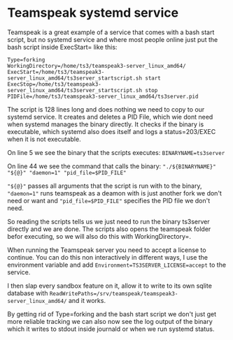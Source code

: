 # Teamspeak systemd service

Teamspeak is a great example of a service that comes with a bash start script, but no systemd service and where most people online just put the bash script inside ExecStart= like this:

```
Type=forking
WorkingDirectory=/home/ts3/teamspeak3-server_linux_amd64/
ExecStart=/home/ts3/teamspeak3-server_linux_amd64/ts3server_startscript.sh start
ExecStop=/home/ts3/teamspeak3-server_linux_amd64/ts3server_startscript.sh stop
PIDFile=/home/ts3/teamspeak3-server_linux_amd64/ts3server.pid
```

The script is 128 lines long and does nothing we need to copy to our systemd service. It creates and deletes a PID File, which wie dont need when systemd manages the binary directly. It checks if the binary is executable, which systemd also does itself and logs a status=203/EXEC when it is not executable.

On line 5 we see the binary that the scripts executes: `BINARYNAME=ts3server`

On line 44 we see the command that calls the binary: `"./${BINARYNAME}" "${@}" "daemon=1" "pid_file=$PID_FILE"`

`"${@}"` passes all arguments that the script is run with to the binary, `"daemon=1"` runs teamspeak as a deamon with is just another fork we don't need or want and `"pid_file=$PID_FILE"` specifies the PID file we don't need.

So reading the scripts tells us we just need to run the binary ts3server directly and we are done. The scripts also opens the teamspeak folder befor executing, so we will also do this with WorkingDirectory=.

When running the Teamspeak server you need to accept a license to continue. You can do this non interactively in different ways, I use the environment variable and add `Environment=TS3SERVER_LICENSE=accept` to the service.

I then slap every sandbox feature on it, allow it to write to its own sqlite database with `ReadWritePaths=/srv/teamspeak/teamspeak3-server_linux_amd64/` and it works.

By getting rid of Type=forking and the bash start script we don't just get more reliable tracking we can also now see the log output of the binary which it writes to stdout inside journald or when we run systemd status.

